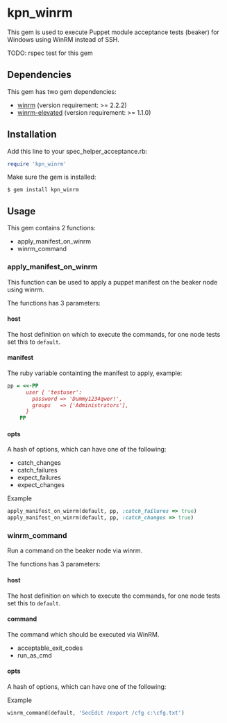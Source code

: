 # kpn_winrm

This gem is used to execute Puppet module acceptance tests (beaker) for Windows using WinRM instead of SSH.


TODO: rspec test for this gem

## Dependencies

This gem has two gem dependencies:
- [winrm](https://rubygems.org/gems/winrm) (version requirement: >= 2.2.2)
- [winrm-elevated](https://rubygems.org/gems/winrm-elevated) (version requirement: >= 1.1.0)

## Installation

Add this line to your spec_helper_acceptance.rb:

```ruby
require 'kpn_winrm'
```

Make sure the gem is installed:

    $ gem install kpn_winrm


## Usage

This gem contains 2 functions:
- apply_manifest_on_winrm
- winrm_command

### apply_manifest_on_winrm
This function can be used to apply a puppet manifest on the beaker node using winrm.

The functions has 3 parameters:
#### host
The host definition on which to execute the commands, for one node tests set this to `default`.

#### manifest
The ruby variable containting the manifest to apply, example:
```ruby
pp = <<-PP
      user { 'testuser':
        password => 'Dummy1234qwer!',
        groups   => ['Administrators'],
      }
    PP
```

#### opts
A hash of options, which can have one of the following:
- catch_changes
- catch_failures
- expect_failures
- expect_changes

Example
```ruby
apply_manifest_on_winrm(default, pp, :catch_failures => true)
apply_manifest_on_winrm(default, pp, :catch_changes => true)
```

### winrm_command
Run a command on the beaker node via winrm.

The functions has 3 parameters:
#### host
The host definition on which to execute the commands, for one node tests set this to `default`.

#### command
The command which should be executed via WinRM.
- acceptable_exit_codes
- run_as_cmd

#### opts
A hash of options, which can have one of the following:

Example
```ruby
winrm_command(default, 'SecEdit /export /cfg c:\cfg.txt')
```
